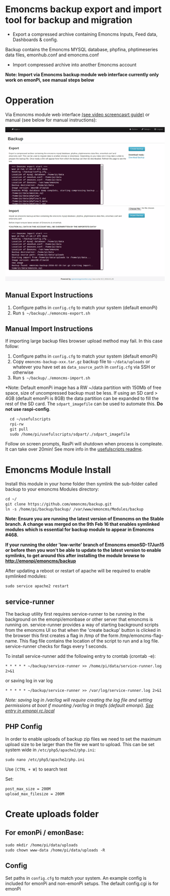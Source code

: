 # Emoncms backup export and import tool for backup and migration

* Export a compressed archive containing Emoncms Inputs, Feed data, Dashboards & config. 

Backup contains the Emoncms MYSQL database, phpfina, phptimeseries data files, emonhub.conf and emoncms.conf

* Import compressed archive into another Emoncms account


**Note: Import via Emoncms backup module web interface currently only work on emonPi, see manual steps below**

# Opperation

Via Emoncms module web interface [(see video screencasrt guide)](https://www.youtube.com/watch?v=5U_tOlsWjXM) or manual (see below for manual instructions):

![image](image.png)

## Manual Export Instructions
1. Configure paths in `config.cfg` to match your system (default emonPi) 
2. Run `$ ~/backup/./emoncms-export.sh`

## Manual Import Instructions

If importing large backup files browser upload method may fail. In this case follow: 

1. Configure paths in `config.cfg` to match your system (default emonPi) 
2. Copy `emoncms-backup-xxx.tar.gz` backup file to `~/data/uploads` or whatever you have set as `data_source_path` in `config.cfg` via SSH or otherwise
3. Run `$ ~/backup/./emoncms-import.sh`

*Note: Default emonPi image has a RW ~/data partition with 150Mb of free space, size of uncompressed backup must be less. If using an SD card > 4GB (default emonPi is 8GB) the data partition can be expanded to fill the rest of the SD card. The `sdpart_imagefile` can be used to automate this. **Do not use raspi-config**. 
```
  cd ~/usefulscripts
  rpi-rw
  git pull
  sudo /home/pi/usefulscripts/sdpart/./sdpart_imagefile
```
Follow on screen prompts, RasPi will shutdown when process is compleate. It can take over 20min! See more info in the [usefulscripts readme](https://github.com/emoncms/usefulscripts/blob/master/readme.md). 

# Emoncms Module Install
 
 Install this module in your home folder then symlink the sub-folder called backup to your emoncms Modules directory:

    cd ~/
    git clone https://github.com/emoncms/backup.git
    ln -s /home/pi/backup/backup/ /var/www/emoncms/Modules/backup

**Note: Ensure you are running the latest version of Emoncms on the Stable branch. A change was merged on the 9th Feb 16 that enables symlinked modules which is essential for backup module to appear in Emoncms #468.** 

**If your running the older 'low-write' branch of Emoncms emonSD-17Jun15 or before then you won't be able to update to the latest version to enable symlinks, to get around this after installing the module browse to [http://emonpi/emoncms/backup](http://emonpi/emoncms/backup)**

After updating a reboot or restart of apache will be required to enable symlinked modules:

    sudo service apache2 restart

## service-runner

The backup utility first requires service-runner to be running in the background on the emonpi/emonbase or other server that emoncms is running on. service-runner provides a way of starting background scripts from the emoncms UI so that when the 'create backup' button is clicked in the browser this first creates a flag in /tmp of the form /tmp/emoncms-flag-name. This flag file contains the location of the script to run and a log file. service-runner checks for flags every 1 seconds.

To install service-runner add the following entry to crontab (crontab -e):

    * * * * * ~/backup/service-runner >> /home/pi/data/service-runner.log 2>&1

or saving log in var log

    * * * * * ~/backup/service-runner >> /var/log/service-runner.log 2>&1

*Note: saving log in /var/log will require creating the log file and setting permissions at boot if mounting /var/log in tmpfs (default emonpi). [See entry in emonpi rc.local](https://github.com/openenergymonitor/emonpi/blob/master/rc.local_jessieminimal#L12)*

## PHP Config

In order to enable uploads of backup zip files we need to set the maximum upload size to be larger than the file we want to upload. This can be set system wide in `/etc/php5/apache2/php.ini`:

    sudo nano /etc/php5/apache2/php.ini

Use `[CTRL + W]` to search test

Set:

    post_max_size = 200M
    upload_max_filesize = 200M

# Create uploads folder

## For emonPi / emonBase:

    sudo mkdir /home/pi/data/uploads
    sudo chown www-data /home/pi/data/uploads -R
    
## Config

Set paths in `config.cfg` to match your system. An example config is included for emonPi and non-emonPi setups. The default config.cgi is for emonPi
